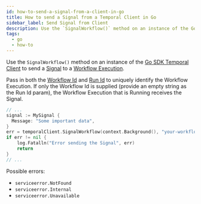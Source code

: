 ```yaml
---
id: how-to-send-a-signal-from-a-client-in-go
title: How to send a Signal from a Temporal Client in Go
sidebar_label: Send Signal from Client
description: Use the `SignalWorkflow()` method on an instance of the Go SDK Temporal Client to send a Signal to a Workflow Execution.
tags:
  - go
  - how-to
---
```


Use the `SignalWorkflow()` method on an instance of the [Go SDK Temporal Client](https://pkg.go.dev/go.temporal.io/sdk/client#Client) to send a [Signal](/docs/concepts/what-is-a-signal) to a [Workflow Execution](/docs/concepts/what-is-a-workflow-execution).

Pass in both the [Workflow Id](/docs/concepts/what-is-a-workflow-id) and [Run Id](/docs/concepts/what-is-a-run-id) to uniquely identify the Workflow Execution.
If only the Workflow Id is supplied (provide an empty string as the Run Id param), the Workflow Execution that is Running receives the Signal.

```go
// ...
signal := MySignal {
  Message: "Some important data",
}
err = temporalClient.SignalWorkflow(context.Background(), "your-workflow-id", runID, "your-signal-name", signal)
if err != nil {
	log.Fatalln("Error sending the Signal", err)
	return
}
// ...
```

Possible errors:

- `serviceerror.NotFound`
- `serviceerror.Internal`
- `serviceerror.Unavailable`
